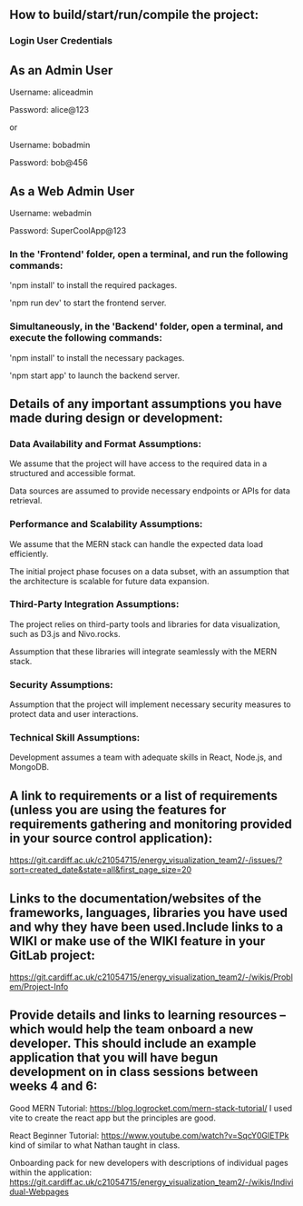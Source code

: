 ## How to build/start/run/compile the project:

### Login User Credentials

## As an Admin User
Username: aliceadmin
  
Password: alice@123

or

Username: bobadmin
  
Password: bob@456

## As a Web Admin User
Username: webadmin
  
Password: SuperCoolApp@123

### In the 'Frontend' folder, open a terminal, and run the following commands:

'npm install' to install the required packages.

'npm run dev' to start the frontend server.

### Simultaneously, in the 'Backend' folder, open a terminal, and execute the following commands:

'npm install' to install the necessary packages.

'npm start app' to launch the backend server.

## Details of any important assumptions you have made during design or development:

### Data Availability and Format Assumptions:

We assume that the project will have access to the required data in a structured and accessible format.

Data sources are assumed to provide necessary endpoints or APIs for data retrieval.

### Performance and Scalability Assumptions:

We assume that the MERN stack can handle the expected data load efficiently.

The initial project phase focuses on a data subset, with an assumption that the architecture is scalable for future data expansion.

### Third-Party Integration Assumptions:

The project relies on third-party tools and libraries for data visualization, such as D3.js and Nivo.rocks.

Assumption that these libraries will integrate seamlessly with the MERN stack.

### Security Assumptions:

Assumption that the project will implement necessary security measures to protect data and user interactions.

### Technical Skill Assumptions:

Development assumes a team with adequate skills in React, Node.js, and MongoDB.

## A link to requirements or a list of requirements (unless you are using the features for requirements gathering and monitoring provided in your source control application):

https://git.cardiff.ac.uk/c21054715/energy_visualization_team2/-/issues/?sort=created_date&state=all&first_page_size=20

## Links to the documentation/websites of the frameworks, languages, libraries you have used and why they have been used.Include links to a WIKI or make use of the WIKI feature in your GitLab project:

https://git.cardiff.ac.uk/c21054715/energy_visualization_team2/-/wikis/Problem/Project-Info

## Provide details and links to learning resources – which would help the team onboard a new developer. This should include an example application that you will have begun development on in class sessions between weeks 4 and 6:

Good MERN Tutorial: https://blog.logrocket.com/mern-stack-tutorial/ I used vite to create the react app but the principles are good.

React Beginner Tutorial: https://www.youtube.com/watch?v=SqcY0GlETPk kind of similar to what Nathan taught in class.

Onboarding pack for new developers with descriptions of individual pages within the application: https://git.cardiff.ac.uk/c21054715/energy_visualization_team2/-/wikis/Individual-Webpages
